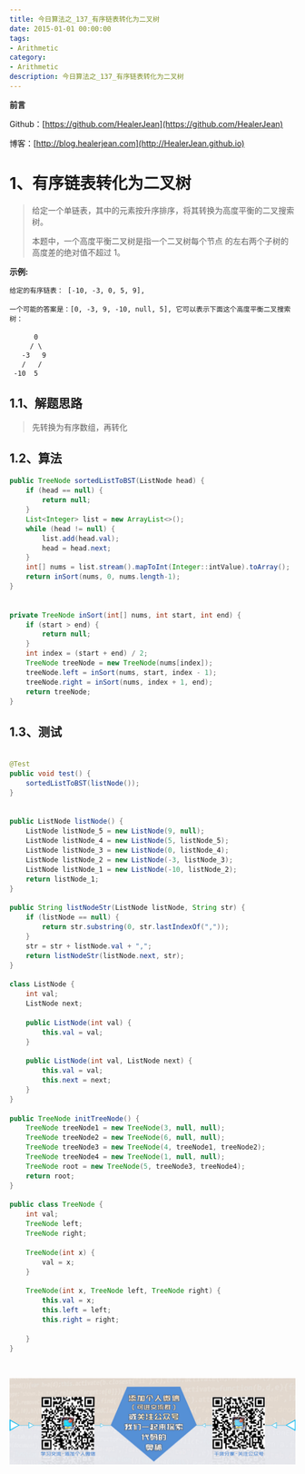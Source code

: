 ```yaml
---
title: 今日算法之_137_有序链表转化为二叉树
date: 2015-01-01 00:00:00
tags: 
- Arithmetic
category: 
- Arithmetic
description: 今日算法之_137_有序链表转化为二叉树
---
```


**前言**     

 Github：[https://github.com/HealerJean](https://github.com/HealerJean)         

 博客：[http://blog.healerjean.com](http://HealerJean.github.io)          



# 1、有序链表转化为二叉树
> 给定一个单链表，其中的元素按升序排序，将其转换为高度平衡的二叉搜索树。    
>
> 本题中，一个高度平衡二叉树是指一个二叉树每个节点 的左右两个子树的高度差的绝对值不超过 1。

**示例:**

    给定的有序链表： [-10, -3, 0, 5, 9],
    
    一个可能的答案是：[0, -3, 9, -10, null, 5], 它可以表示下面这个高度平衡二叉搜索树：
    
          0
         / \
       -3   9
       /   /
     -10  5


## 1.1、解题思路 

>  先转换为有序数组，再转化



## 1.2、算法

```java
public TreeNode sortedListToBST(ListNode head) {
    if (head == null) {
        return null;
    }
    List<Integer> list = new ArrayList<>();
    while (head != null) {
        list.add(head.val);
        head = head.next;
    }
    int[] nums = list.stream().mapToInt(Integer::intValue).toArray();
    return inSort(nums, 0, nums.length-1);
}


private TreeNode inSort(int[] nums, int start, int end) {
    if (start > end) {
        return null;
    }
    int index = (start + end) / 2;
    TreeNode treeNode = new TreeNode(nums[index]);
    treeNode.left = inSort(nums, start, index - 1);
    treeNode.right = inSort(nums, index + 1, end);
    return treeNode;
}
```




## 1.3、测试 

```java

@Test
public void test() {
    sortedListToBST(listNode());
}


public ListNode listNode() {
    ListNode listNode_5 = new ListNode(9, null);
    ListNode listNode_4 = new ListNode(5, listNode_5);
    ListNode listNode_3 = new ListNode(0, listNode_4);
    ListNode listNode_2 = new ListNode(-3, listNode_3);
    ListNode listNode_1 = new ListNode(-10, listNode_2);
    return listNode_1;
}

public String listNodeStr(ListNode listNode, String str) {
    if (listNode == null) {
        return str.substring(0, str.lastIndexOf(","));
    }
    str = str + listNode.val + ",";
    return listNodeStr(listNode.next, str);
}

class ListNode {
    int val;
    ListNode next;

    public ListNode(int val) {
        this.val = val;
    }

    public ListNode(int val, ListNode next) {
        this.val = val;
        this.next = next;
    }
}

public TreeNode initTreeNode() {
    TreeNode treeNode1 = new TreeNode(3, null, null);
    TreeNode treeNode2 = new TreeNode(6, null, null);
    TreeNode treeNode3 = new TreeNode(4, treeNode1, treeNode2);
    TreeNode treeNode4 = new TreeNode(1, null, null);
    TreeNode root = new TreeNode(5, treeNode3, treeNode4);
    return root;
}

public class TreeNode {
    int val;
    TreeNode left;
    TreeNode right;

    TreeNode(int x) {
        val = x;
    }

    TreeNode(int x, TreeNode left, TreeNode right) {
        this.val = x;
        this.left = left;
        this.right = right;

    }
}

```



​          

![ContactAuthor](https://raw.githubusercontent.com/HealerJean/HealerJean.github.io/master/assets/img/artical_bottom.jpg)



<link rel="stylesheet" href="https://unpkg.com/gitalk/dist/gitalk.css">

<script src="https://unpkg.com/gitalk@latest/dist/gitalk.min.js"></script> 
<div id="gitalk-container"></div>    
 <script type="text/javascript">
    var gitalk = new Gitalk({
		clientID: `1d164cd85549874d0e3a`,
		clientSecret: `527c3d223d1e6608953e835b547061037d140355`,
		repo: `HealerJean.github.io`,
		owner: 'HealerJean',
		admin: ['HealerJean'],
		id: 'xYaT3FMyoNBrGcnZ',
    });
    gitalk.render('gitalk-container');
</script> 


